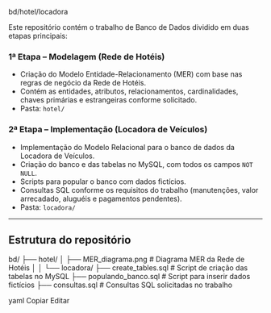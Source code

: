 bd/hotel/locadora

Este repositório contém o trabalho de Banco de Dados dividido em duas etapas principais:

### 1ª Etapa – Modelagem (Rede de Hotéis)

- Criação do Modelo Entidade-Relacionamento (MER) com base nas regras de negócio da Rede de Hotéis.
- Contém as entidades, atributos, relacionamentos, cardinalidades, chaves primárias e estrangeiras conforme solicitado.
- Pasta: `hotel/`

### 2ª Etapa – Implementação (Locadora de Veículos)

- Implementação do Modelo Relacional para o banco de dados da Locadora de Veículos.
- Criação do banco e das tabelas no MySQL, com todos os campos `NOT NULL`.
- Scripts para popular o banco com dados fictícios.
- Consultas SQL conforme os requisitos do trabalho (manutenções, valor arrecadado, aluguéis e pagamentos pendentes).
- Pasta: `locadora/`

---

## Estrutura do repositório

bd/
├── hotel/
│ ├── MER_diagrama.png # Diagrama MER da Rede de Hotéis
│
│
└── locadora/
├── create_tables.sql # Script de criação das tabelas no MySQL
├── populando_banco.sql # Script para inserir dados fictícios
├── consultas.sql # Consultas SQL solicitadas no trabalho


yaml
Copiar
Editar
